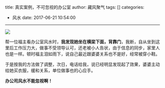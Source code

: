 title: 真实案例，不可忽视的办公室
author: 藏风聚气
tags: []
categories:
  - 风水
date: 2017-06-21 10:54:00
---

![](http://fs-image.pull.net.cn/psb-tao.jpeg!800)

帮一位福主看办公室风水时，**我发现她坐在横梁下面，背靠门**，我断，自从坐到这里后工作压力大，做事不受领导认可，还老被小人告状，由于信息的同步，家里人也是一样。顿时福主泪如雨下，说自己最近跟婆婆关系也不是好，经常被穿小鞋。

于是按我的方法做了调整，次日，电话给我，说已经明显发现起了效果，婆婆主动给她买衣服，缓和关系，单位做事也的心应手。

**办公司风水不能忽视啊！**